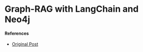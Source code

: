 # Graph-RAG with LangChain and Neo4j

#### References

- [Original Post](https://github.com/sunnysavita10/Generative-AI-Indepth-Basic-to-Advance/blob/main/RAG%20with%20Knowledge%20Graph%20Neo4j/RAG_With_Knowledge_graph(Neo4j).ipynb)
